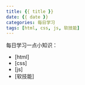 ```yaml
---
title: {{ title }}
date: {{ date }}
categories: 每日学习
tags: [html, css, js, 软技能]
---
```


每日学习一点小知识：

- [html]
- [css]
- [js]
- [软技能]

<!-- more -->